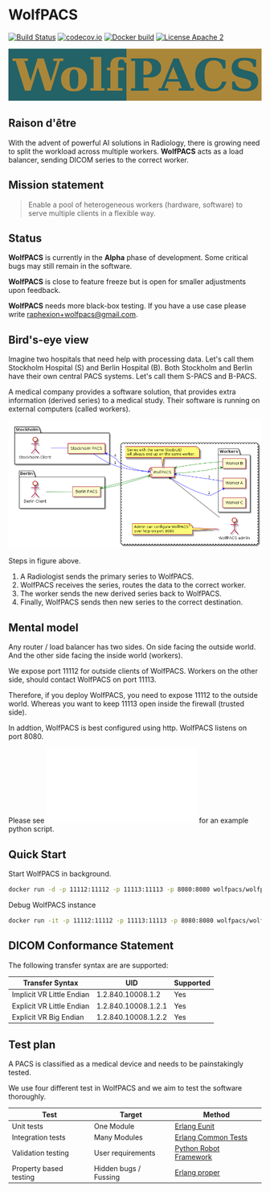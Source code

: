 # WolfPACS

[![Build Status](https://travis-ci.org/wolfpacs/wolfpacs.svg?branch=master)](https://travis-ci.org/wolfpacs/wolfpacs)
[![codecov.io](https://codecov.io/gh/wolfpacs/wolfpacs/coverage.svg?branch=master)](https://codecov.io/gh/wolfpacs/wolfpacs?branch=master)
[![Docker build](https://img.shields.io/docker/cloud/build/wolfpacs/wolfpacs.svg?color=green)](https://hub.docker.com/r/wolfpacs/wolfpacs)
[![License Apache 2](https://img.shields.io/badge/License-Apache2-blue.svg)](https://www.apache.org/licenses/LICENSE-2.0)

![Logo](priv/logo.png)

## Raison d'être

With the advent of powerful AI solutions in Radiology,
there is growing need to split the workload across multiple workers.
**WolfPACS** acts as a load balancer, sending DICOM series to the correct worker.

## Mission statement

> Enable a pool of heterogeneous workers (hardware, software) to serve multiple clients in a flexible way.

## Status

**WolfPACS** is currently in the **Alpha** phase of development.
Some critical bugs may still remain in the software.

**WolfPACS** is close to feature freeze but is open for smaller adjustments upon feedback.

**WolfPACS** needs more black-box testing. If you have a use case please write raphexion+wolfpacs@gmail.com.

## Bird's-eye view

Imagine two hospitals that need help with processing data.
Let's call them Stockholm Hospital (S) and Berlin Hospital (B).
Both Stockholm and Berlin have their own central PACS systems.
Let's call them S-PACS and B-PACS.

A medical company provides a software solution, that provides extra information
(derived series) to a medical study. Their software is running on external
computers (called workers).

![Logo](priv/dream1.png)

Steps in figure above.

1. A Radiologist sends the primary series to WolfPACS.
2. WolfPACS receives the series, routes the data to the correct worker.
3. The worker sends the new derived series back to WolfPACS.
4. Finally, WolfPACS sends then new series to the correct destination.

## Mental model

Any router / load balancer has two sides.
On side facing the outside world.
And the other side facing the inside world (workers).

We expose port 11112 for outside clients of WolfPACS.
Workers on the other side, should contact WolfPACS on port 11113.

Therefore, if you deploy WolfPACS, you need to expose 11112 to the outside world.
Whereas you want to keep 11113 open inside the firewall (trusted side).

In addtion, WolfPACS is best configured using http.
WolfPACS listens on port 8080.

Please see ![mini_admin.py](priv/mini_admin.py) for an example python script.

## Quick Start

Start WolfPACS in background.

```sh
docker run -d -p 11112:11112 -p 11113:11113 -p 8080:8080 wolfpacs/wolfpacs
```

Debug WolfPACS instance

```sh
docker run -it -p 11112:11112 -p 11113:11113 -p 8080:8080 wolfpacs/wolfpacs console
```

## DICOM Conformance Statement

The following transfer syntax are are supported:

| Transfer Syntax           | UID                 | Supported |
| ------------------------- | ------------------- | --------- |
| Implicit VR Little Endian | 1.2.840.10008.1.2   | Yes       |
| Explicit VR Little Endian | 1.2.840.10008.1.2.1 | Yes       |
| Explicit VR Big Endian    | 1.2.840.10008.1.2.2 | Yes       |

## Test plan

A PACS is classified as a medical device and needs to be painstakingly tested.

We use four different test in WolfPACS and we aim to test the software thoroughly.

| Test                   | Target                | Method                                                                           |
| ---------------------- | --------------------- | -------------------------------------------------------------------------------- |
| Unit tests             | One Module            | [Erlang Eunit](http://erlang.org/doc/apps/eunit/chapter.html)                    |
| Integration tests      | Many Modules          | [Erlang Common Tests](https://erlang.org/doc/apps/common_test/introduction.html) |
| Validation testing     | User requirements     | [Python Robot Framework](https://robotframework.org/)                            |
| Property based testing | Hidden bugs / Fussing | [Erlang proper](https://propertesting.com/)                                      |


